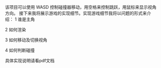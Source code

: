该项目可以使用 WASD 控制碰撞器移动，用空格来控制跳跃，用鼠标来显示视角方向。 接下来我将展示游戏的实现细节。实现游戏细节我将以问题的形式来介绍： 1 谁是主角 

2 如何渲染 

3 如何移动及切换视角

 4 如何判断碰撞

具体实现说明请看pdf文档